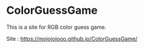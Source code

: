 # ColorGuessGame
This is a site for RGB color guess game.

Site : https://mojojojooo.github.io/ColorGuessGame/
